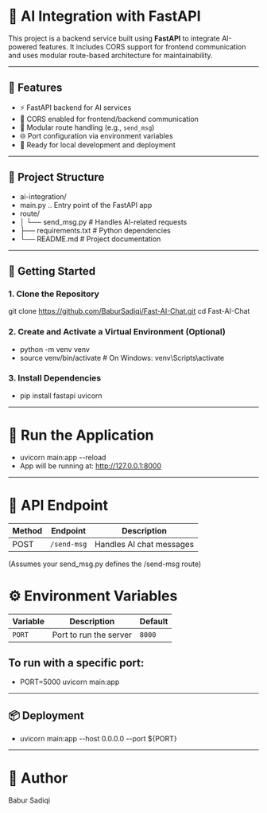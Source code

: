 # 🤖 AI Integration with FastAPI

This project is a backend service built using **FastAPI** to integrate AI-powered features. It includes CORS support for frontend communication and uses modular route-based architecture for maintainability.

---

## 🚀 Features

- ⚡ FastAPI backend for AI services  
- 🔄 CORS enabled for frontend/backend communication  
- 🔌 Modular route handling (e.g., `send_msg`)  
- 🌐 Port configuration via environment variables  
- 🚀 Ready for local development and deployment  

---

## 📁 Project Structure
- ai-integration/
- main.py .. Entry point of the FastAPI app
- route/
- │ └── send_msg.py # Handles AI-related requests
- ├── requirements.txt # Python dependencies
- └── README.md # Project documentation

---

## 🧪 Getting Started

### 1. Clone the Repository


git clone https://github.com/BaburSadiqi/Fast-AI-Chat.git
cd Fast-AI-Chat

### 2. Create and Activate a Virtual Environment (Optional)
- python -m venv venv
- source venv/bin/activate  # On Windows: venv\Scripts\activate

### 3. Install Dependencies
- pip install fastapi uvicorn


---

# 🚀 Run the Application
- uvicorn main:app --reload
- App will be running at: http://127.0.0.1:8000

---

# 🔌 API Endpoint
| Method | Endpoint    | Description              |
| ------ | ----------- | ------------------------ |
| POST   | `/send-msg` | Handles AI chat messages |

(Assumes your send_msg.py defines the /send-msg route)

# ⚙️ Environment Variables
| Variable | Description            | Default |
| -------- | ---------------------- | ------- |
| `PORT`   | Port to run the server | `8000`  |

## To run with a specific port:
- PORT=5000 uvicorn main:app
---

## 📦 Deployment
- uvicorn main:app --host 0.0.0.0 --port ${PORT}

---
# 👤 Author
Babur Sadiqi
